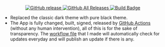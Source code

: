<p align="center">
    <a href="https://github.com/johnbetaro/Signal-AMOLED/releases/latest">
        <img src="https://img.shields.io/github/v/release/johnbetaro/Signal-AMOLED?display_name=tag" alt="GitHub release">
    </a>
    <a href="https://github.com/johnbetaro/Signal-AMOLED/releases/">
        <img src="https://img.shields.io/github/downloads/johnbetaro/Signal-AMOLED/total.svg" alt="GitHub All Releases">
    </a>
    <a href="https://github.com/johnbetaro/Signal-AMOLED/actions/workflows/build.yml">
        <img src="https://github.com/johnbetaro/Signal-AMOLED/actions/workflows/build.yml/badge.svg" alt="Build Badge">
    </a>
</p>


- Replaced the classic dark theme with pure black theme.
- The App is fully changed, built, signed, released by [GitHub Actions](https://github.com/JohnBetaro/Signal-Android-AMOLED/actions) (without any human intervention), all of this is for the sake of transparency. The [workflow file](https://github.com/JohnBetaro/Signal-AMOLED/blob/main/.github/workflows/build.yml) that I made will automatically check for updates everyday and will publish an update if there is any.


